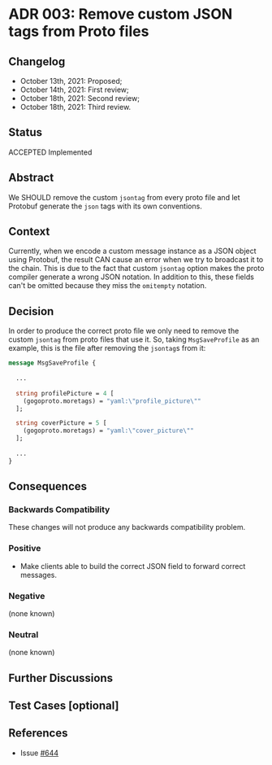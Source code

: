 # ADR 003: Remove custom JSON tags from Proto files

## Changelog

- October 13th, 2021: Proposed;
- October 14th, 2021: First review;
- October 18th, 2021: Second review;
- October 18th, 2021: Third review.

## Status

ACCEPTED Implemented

## Abstract

We SHOULD remove the custom `jsontag` from every proto file and let Protobuf generate the `json` tags
with its own conventions. 

## Context

Currently, when we encode a custom message instance as a JSON object using Protobuf, the result CAN
cause an error when we try to broadcast it to the chain. This is due to the fact that
custom `jsontag` option makes the proto compiler generate a wrong JSON notation. 
In addition to this, these fields can't be omitted because they miss the `omitempty` notation.

## Decision

In order to produce the correct proto file we only need to remove the custom `jsontag` 
from proto files that use it. So, taking `MsgSaveProfile` as an example, this is the file after
removing the `jsontag`s from it:

```protobuf
message MsgSaveProfile {
  
  ...
  
  string profilePicture = 4 [
    (gogoproto.moretags) = "yaml:\"profile_picture\""
  ];

  string coverPicture = 5 [
    (gogoproto.moretags) = "yaml:\"cover_picture\""
  ];
  
  ...
}
```
## Consequences

### Backwards Compatibility

These changes will not produce any backwards compatibility problem.

### Positive

- Make clients able to build the correct JSON field to forward correct messages.

### Negative

(none known)

### Neutral

(none known)

## Further Discussions

## Test Cases [optional]

## References

- Issue [#644](https://github.com/desmos-labs/desmos/issues/644)